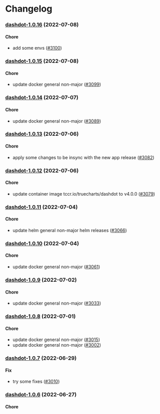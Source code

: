 # Changelog<br>


<a name="dashdot-1.0.16"></a>
### [dashdot-1.0.16](https://github.com/truecharts/apps/compare/dashdot-1.0.15...dashdot-1.0.16) (2022-07-08)

#### Chore

* add some envs ([#3100](https://github.com/truecharts/apps/issues/3100))



<a name="dashdot-1.0.15"></a>
### [dashdot-1.0.15](https://github.com/truecharts/apps/compare/dashdot-1.0.14...dashdot-1.0.15) (2022-07-08)

#### Chore

* update docker general non-major ([#3099](https://github.com/truecharts/apps/issues/3099))



<a name="dashdot-1.0.14"></a>
### [dashdot-1.0.14](https://github.com/truecharts/apps/compare/dashdot-1.0.13...dashdot-1.0.14) (2022-07-07)

#### Chore

* update docker general non-major ([#3089](https://github.com/truecharts/apps/issues/3089))



<a name="dashdot-1.0.13"></a>
### [dashdot-1.0.13](https://github.com/truecharts/apps/compare/dashdot-1.0.12...dashdot-1.0.13) (2022-07-06)

#### Chore

* apply some changes to be insync with the new app release ([#3082](https://github.com/truecharts/apps/issues/3082))



<a name="dashdot-1.0.12"></a>
### [dashdot-1.0.12](https://github.com/truecharts/apps/compare/dashdot-1.0.11...dashdot-1.0.12) (2022-07-06)

#### Chore

* update container image tccr.io/truecharts/dashdot to v4.0.0 ([#3079](https://github.com/truecharts/apps/issues/3079))



<a name="dashdot-1.0.11"></a>
### [dashdot-1.0.11](https://github.com/truecharts/apps/compare/dashdot-1.0.10...dashdot-1.0.11) (2022-07-04)

#### Chore

* update helm general non-major helm releases ([#3066](https://github.com/truecharts/apps/issues/3066))



<a name="dashdot-1.0.10"></a>
### [dashdot-1.0.10](https://github.com/truecharts/apps/compare/dashdot-1.0.9...dashdot-1.0.10) (2022-07-04)

#### Chore

* update docker general non-major ([#3061](https://github.com/truecharts/apps/issues/3061))



<a name="dashdot-1.0.9"></a>
### [dashdot-1.0.9](https://github.com/truecharts/apps/compare/dashdot-1.0.8...dashdot-1.0.9) (2022-07-02)

#### Chore

* update docker general non-major ([#3033](https://github.com/truecharts/apps/issues/3033))



<a name="dashdot-1.0.8"></a>
### [dashdot-1.0.8](https://github.com/truecharts/apps/compare/dashdot-1.0.7...dashdot-1.0.8) (2022-07-01)

#### Chore

* update docker general non-major ([#3015](https://github.com/truecharts/apps/issues/3015))
* update docker general non-major ([#3002](https://github.com/truecharts/apps/issues/3002))



<a name="dashdot-1.0.7"></a>
### [dashdot-1.0.7](https://github.com/truecharts/apps/compare/dashdot-1.0.6...dashdot-1.0.7) (2022-06-29)

#### Fix

* try some fixes ([#3010](https://github.com/truecharts/apps/issues/3010))



<a name="dashdot-1.0.6"></a>
### [dashdot-1.0.6](https://github.com/truecharts/apps/compare/dashdot-1.0.5...dashdot-1.0.6) (2022-06-27)

#### Chore

